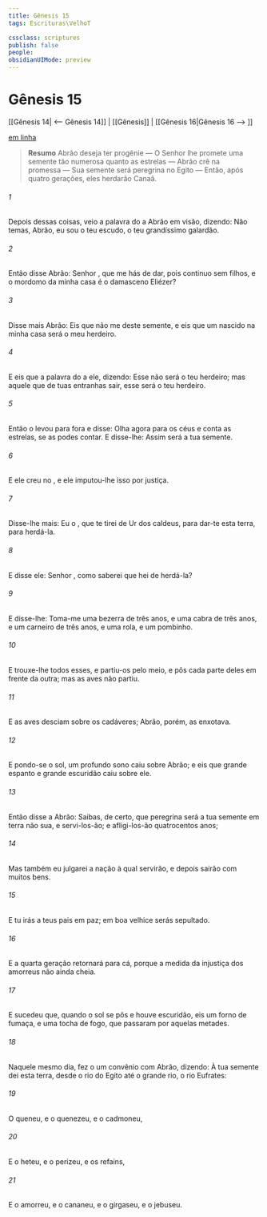 ```yaml
---
title: Gênesis 15
tags: Escrituras\VelhoT

cssclass: scriptures
publish: false
people:
obsidianUIMode: preview
---
```


# Gênesis 15
[[Gênesis 14| <-- Gênesis 14]] | [[Gênesis]] | [[Gênesis 16|Gênesis 16 --> ]]

[em linha](https://churchofjesuschrist.org/study/scriptures/ot/gen/15?lang=por)

> __Resumo__
Abrão deseja ter progênie — O Senhor lhe promete uma semente tão numerosa quanto as estrelas — Abrão crê na promessa — Sua semente será peregrina no Egito — Então, após quatro gerações, eles herdarão Canaã.

###### 1 
Depois dessas coisas, veio a palavra do  a Abrão em visão, dizendo: Não temas, Abrão, eu sou o teu escudo, o teu grandíssimo galardão.

###### 2 
Então disse Abrão: Senhor , que me hás de dar, pois continuo sem filhos, e o mordomo da minha casa é o damasceno Eliézer?

###### 3 
Disse mais Abrão: Eis que não me deste semente, e eis que um nascido na minha casa será o meu herdeiro.

###### 4 
E eis que  a palavra do  a ele, dizendo: Esse não será o teu herdeiro; mas aquele que de tuas entranhas sair, esse será o teu herdeiro.

###### 5 
Então o levou para fora e disse: Olha agora para os céus e conta as estrelas, se as podes contar. E disse-lhe: Assim será a tua semente.

###### 6 
E ele creu no , e ele imputou-lhe isso por justiça.

###### 7 
Disse-lhe mais: Eu  o , que te tirei de Ur dos caldeus, para dar-te esta terra, para herdá-la.

###### 8 
E disse ele: Senhor , como saberei que hei de herdá-la?

###### 9 
E disse-lhe: Toma-me uma bezerra de três anos, e uma cabra de três anos, e um carneiro de três anos, e uma rola, e um pombinho.

###### 10 
E trouxe-lhe todos esses, e partiu-os pelo meio, e pôs cada parte deles em frente da outra; mas as aves não partiu.

###### 11 
E as aves desciam sobre os cadáveres; Abrão, porém, as enxotava.

###### 12 
E pondo-se o sol, um profundo sono caiu sobre Abrão; e eis que grande espanto e grande escuridão caiu sobre ele.

###### 13 
Então disse a Abrão: Saibas, de certo, que peregrina será a tua semente em terra  não  sua, e servi-los-ão; e afligi-los-ão quatrocentos anos;

###### 14 
Mas também eu julgarei a nação à qual servirão, e depois sairão com muitos bens.

###### 15 
E tu irás a teus pais em paz; em boa velhice serás sepultado.

###### 16 
E a quarta geração retornará para cá, porque a medida da injustiça dos amorreus não  ainda cheia.

###### 17 
E sucedeu que, quando o sol se pôs e houve escuridão, eis um forno de fumaça, e uma tocha de fogo, que passaram por aquelas metades.

###### 18 
Naquele mesmo dia, fez o  um convênio com Abrão, dizendo: À tua semente dei esta terra, desde o rio do Egito até o grande rio, o rio Eufrates:

###### 19 
O queneu, e o quenezeu, e o cadmoneu,

###### 20 
E o heteu, e o perizeu, e os refains,

###### 21 
E o amorreu, e o cananeu, e o girgaseu, e o jebuseu.

